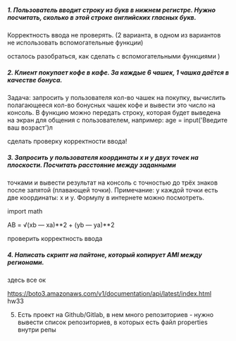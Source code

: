 ##### 1. Пользователь вводит строку из букв в нижнем регистре. Нужно посчитать, сколько в этой строке английских гласных букв. 
Корректность ввода не проверять. (2 варианта, в одном из вариантов не использовать вспомогательные функции)

осталось разобраться, как сделать с вспомогательными функциями ) 


##### 2. Клиент покупает кофе в кафе. За каждые 6 чашек, 1 чашка даётся в качестве бонуса.
Задача: запросить у пользователя кол-во чашек на покупку, вычислить полагающееся кол-во бонусных чашек кофе и вывести это число на консоль.
В функцию можно передать строку, которая будет выведена на экран для общения с пользователем, например:
age = input('Введите ваш возраст')л

сделать проверку корректности ввода!

##### 3. Запросить у пользователя координаты x и y двух точек на плоскости. Посчитать расстояние между заданными 
точками и вывести результат на консоль с точностью до трёх знаков после запятой (плавающей точки).
Примечание: у каждой точки есть две координаты: x и y. Формулу в интернете можно посмотреть.

import math

AB = √(xb — xa)**2 + (yb — ya)**2

проверить корректность ввода

##### 4. Написать скрипт на пайтоне, который копирует AMI между регионами.

здесь все ок

https://boto3.amazonaws.com/v1/documentation/api/latest/index.html
hw33

5. Есть проект на Github/Gitlab, в нем много репозиториев - нужно вывести список репозиториев, в которых есть файл properties внутри репы
